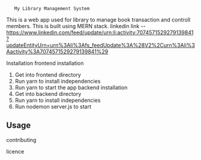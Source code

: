        My Library Management System
This is a web app used for library to manage book transaction and controll members. This is built using MERN stack.
    linkedin link --https://www.linkedin.com/feed/update/urn:li:activity:7074571529279139841?updateEntityUrn=urn%3Ali%3Afs_feedUpdate%3A%28V2%2Curn%3Ali%3Aactivity%3A7074571529279139841%29

Installation
frontend installation
1. Get into frontend directory
2. Run yarn to install independencies
3. Run yarn to start the app
backend installation
1. Get into backend directory
2. Run yarn to install independencies
3. Run nodemon server.js to start


Usage
   -
contributing

licence

